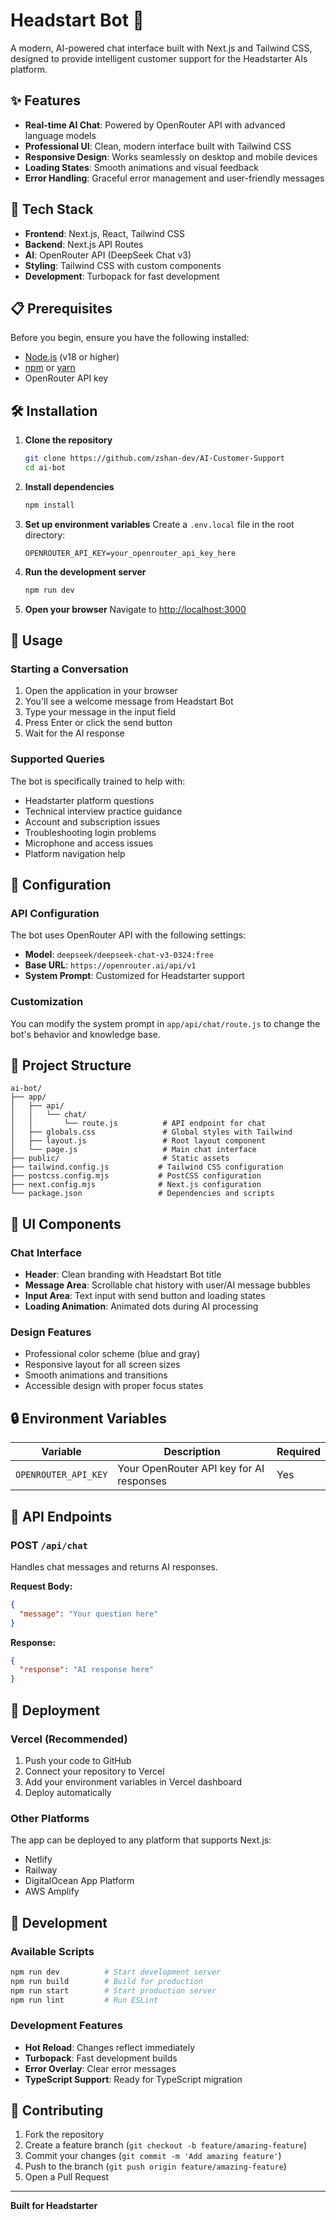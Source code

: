 # Headstart Bot 🤖

A modern, AI-powered chat interface built with Next.js and Tailwind CSS, designed to provide intelligent customer support for the Headstarter AIs platform.

## ✨ Features

- **Real-time AI Chat**: Powered by OpenRouter API with advanced language models
- **Professional UI**: Clean, modern interface built with Tailwind CSS
- **Responsive Design**: Works seamlessly on desktop and mobile devices
- **Loading States**: Smooth animations and visual feedback
- **Error Handling**: Graceful error management and user-friendly messages

## 🚀 Tech Stack

- **Frontend**: Next.js, React, Tailwind CSS
- **Backend**: Next.js API Routes
- **AI**: OpenRouter API (DeepSeek Chat v3)
- **Styling**: Tailwind CSS with custom components
- **Development**: Turbopack for fast development

## 📋 Prerequisites

Before you begin, ensure you have the following installed:
- [Node.js](https://nodejs.org/) (v18 or higher)
- [npm](https://www.npmjs.com/) or [yarn](https://yarnpkg.com/)
- OpenRouter API key

## 🛠️ Installation

1. **Clone the repository**
   ```bash
   git clone https://github.com/zshan-dev/AI-Customer-Support
   cd ai-bot
   ```

2. **Install dependencies**
   ```bash
   npm install
   ```

3. **Set up environment variables**
   Create a `.env.local` file in the root directory:
   ```env
   OPENROUTER_API_KEY=your_openrouter_api_key_here
   ```

4. **Run the development server**
   ```bash
   npm run dev
   ```

5. **Open your browser**
   Navigate to [http://localhost:3000](http://localhost:3000)

## 🎯 Usage

### Starting a Conversation
1. Open the application in your browser
2. You'll see a welcome message from Headstart Bot
3. Type your message in the input field
4. Press Enter or click the send button
5. Wait for the AI response

### Supported Queries
The bot is specifically trained to help with:
- Headstarter platform questions
- Technical interview practice guidance
- Account and subscription issues
- Troubleshooting login problems
- Microphone and access issues
- Platform navigation help

## 🔧 Configuration

### API Configuration
The bot uses OpenRouter API with the following settings:
- **Model**: `deepseek/deepseek-chat-v3-0324:free`
- **Base URL**: `https://openrouter.ai/api/v1`
- **System Prompt**: Customized for Headstarter support

### Customization
You can modify the system prompt in `app/api/chat/route.js` to change the bot's behavior and knowledge base.

## 📁 Project Structure

```
ai-bot/
├── app/
│   ├── api/
│   │   └── chat/
│   │       └── route.js          # API endpoint for chat
│   ├── globals.css               # Global styles with Tailwind
│   ├── layout.js                 # Root layout component
│   └── page.js                   # Main chat interface
├── public/                       # Static assets
├── tailwind.config.js           # Tailwind CSS configuration
├── postcss.config.mjs           # PostCSS configuration
├── next.config.mjs              # Next.js configuration
└── package.json                 # Dependencies and scripts
```

## 🎨 UI Components

### Chat Interface
- **Header**: Clean branding with Headstart Bot title
- **Message Area**: Scrollable chat history with user/AI message bubbles
- **Input Area**: Text input with send button and loading states
- **Loading Animation**: Animated dots during AI processing

### Design Features
- Professional color scheme (blue and gray)
- Responsive layout for all screen sizes
- Smooth animations and transitions
- Accessible design with proper focus states

## 🔒 Environment Variables

| Variable | Description | Required |
|----------|-------------|----------|
| `OPENROUTER_API_KEY` | Your OpenRouter API key for AI responses | Yes |

## 📝 API Endpoints

### POST `/api/chat`
Handles chat messages and returns AI responses.

**Request Body:**
```json
{
  "message": "Your question here"
}
```

**Response:**
```json
{
  "response": "AI response here"
}
```

## 🚀 Deployment

### Vercel (Recommended)
1. Push your code to GitHub
2. Connect your repository to Vercel
3. Add your environment variables in Vercel dashboard
4. Deploy automatically

### Other Platforms
The app can be deployed to any platform that supports Next.js:
- Netlify
- Railway
- DigitalOcean App Platform
- AWS Amplify

## 🧪 Development

### Available Scripts
```bash
npm run dev          # Start development server
npm run build        # Build for production
npm run start        # Start production server
npm run lint         # Run ESLint
```

### Development Features
- **Hot Reload**: Changes reflect immediately
- **Turbopack**: Fast development builds
- **Error Overlay**: Clear error messages
- **TypeScript Support**: Ready for TypeScript migration

## 🤝 Contributing

1. Fork the repository
2. Create a feature branch (`git checkout -b feature/amazing-feature`)
3. Commit your changes (`git commit -m 'Add amazing feature'`)
4. Push to the branch (`git push origin feature/amazing-feature`)
5. Open a Pull Request
---

**Built for Headstarter**
